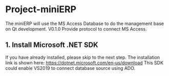 # Project-miniERP
The miniERP will use the MS Access Database to do the management base on Qt development.
V0.1.0 Provide protocol to connect MS Access.

## 1. Install Microsoft .NET SDK
If you have already installed, please skip to the next step.
The installation link is shown here: https://dotnet.microsoft.com/en-us/download
This SDK could enable VS2019 to connect database source using ADO.
